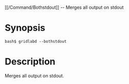 [[/Command/Bothstdout]] -- Merges all output on stdout

# Synopsis

~~~
bash$ gridlabd --bothstdout                                            
~~~

# Description

Merges all output on stdout.


